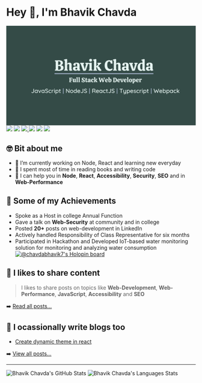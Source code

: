 # Hey 👋, I'm Bhavik Chavda

<img align="right" src='banner.png'>

---

[<img src="https://img.icons8.com/color/48/000000/linkedin.png" width="3.5%"/>](https://www.linkedin.com/in/chavdabhavik7)
[<img src="https://img.icons8.com/bubbles/50/4a90e2/domain.png" width="3.5%"/>](https://www.bhavikchavda.com)
<a href="mailto:bhavikvchavda@gmail.com"> <img src="https://img.icons8.com/fluent/48/000000/gmail.png" width="3.5%"/> </a>
[<img src="https://img.icons8.com/fluent/48/4a90e2/github.png" width="3.5%"/>](https://github.com/chavda-bhavik)
[<img src="https://img.icons8.com/color/48/000000/twitter.png" width="3.5%"/>](https://twitter.com/chavdabhavik7)
[<img src="https://img.icons8.com/color/48/000000/stackoverflow.png"/>](https://stackoverflow.com/users/13206506/bhavik-chavda)

## 🤓 Bit about me

- 🔭 I’m currently working on Node, React and learning new everyday
- 🌱 I spent most of time in reading books and writing code
- 💬 I can help you in **Node**, **React**, **Accessibility**, **Security**, **SEO** and in **Web-Performance**

## 🥇 Some of my Achievements
- Spoke as a Host in college Annual Function
- Gave a talk on **Web-Security** at community and in college
- Posted **20+** posts on web-development in LinkedIn
- Actively handled Responsibility of Class Representative for six months
- Participated in Hackathon and Developed IoT-based water monitoring solution for monitoring and analyzing water consumption
[![@chavdabhavik7's Holopin board](https://holopin.io/api/user/board?user=chavdabhavik7)](https://holopin.io/@chavdabhavik7)

## 📔 I likes to share content

> I likes to share posts on topics like **Web-Development**, **Web-Performance**, **JavaScript**, **Accessibility** and **SEO**

➡️ [Read all posts...](https://www.bhavikchavda.com/content)


## 📕 I ocassionally write blogs too

<!-- BLOG-POSTS-LIST:START -->
- [Create dynamic theme in react](https://bhavikchavda.hashnode.dev/step-by-step-guide-on-creating-a-dynamic-theme-in-react-thats-color-changes-based-on-user-selection)
<!-- BLOG-POSTS-LIST:END -->

➡️ [View all posts...](https://bhavikchavda.hashnode.dev/)

---


<img src="https://github-readme-stats.vercel.app/api?username=chavda-bhavik&show_icons=true&line_height=27&count_private=true&title_color=ffffff&text_color=c9cacc&icon_color=2bbc8a&bg_color=1d1f21" alt="Bhavik Chavda's GitHub Stats" />

<img src="https://github-readme-stats.vercel.app/api/top-langs/?username=chavda-bhavik&hide=c%23,powershell&title_color=2aa889&text_color=99d1ce&icon_color=2bbc8a&bg_color=0c1014&layout=compact" alt="Bhavik Chavda's Languages Stats" />
